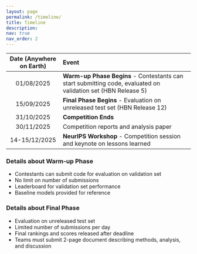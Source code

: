 ```yaml
---
layout: page
permalink: /timeline/
title: Timeline
description:
nav: true
nav_order: 2
---
```



|   **Date (Anywhere on Earth)**  |         **Event**          |
|:---------------------------------:|:---------------------------|
| 01/08/2025 | **Warm-up Phase Begins** - Contestants can start submitting code, evaluated on validation set (HBN Release 5) |
| 15/09/2025 | **Final Phase Begins** - Evaluation on unreleased test set (HBN Release 12) |
| 31/10/2025 | **Competition Ends** |
| 30/11/2025 | Competition reports and analysis paper |
| 14-15/12/2025 | **NeurIPS Workshop** - Competition session and keynote on lessons learned |


### Details about Warm-up Phase 
- Contestants can submit code for evaluation on validation set
- No limit on number of submissions
- Leaderboard for validation set performance
- Baseline models provided for reference

###  Details about  Final Phase
- Evaluation on unreleased test set
- Limited number of submissions per day
- Final rankings and scores released after deadline
- Teams must submit 2-page document describing methods, analysis, and discussion
